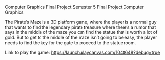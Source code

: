 Computer Graphics Final Project
Semester 5 Final Project Computer Graphics


The Pirate’s Maze is a 3D platform game, where the player is a normal guy that wants to find the legendary pirate treasure where there’s a rumor that says in the middle of the maze you can find the statue that is worth a lot of gold. But to get to the middle of the maze isn’t going to be easy, the player needs to find the key for the gate to proceed to the statue room. 

Link to play the game:
https://launch.playcanvas.com/1048648?debug=true
